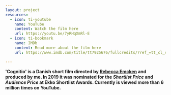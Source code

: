 ```yaml
---
layout: project
resources:
  - icon: ti-youtube
    name: YouTube
    content: Watch the film here
    url: https://youtu.be/7yRHqXmRl-E
  - icon: ti-bookmark
    name: IMDb
    content: Read more about the film here
    url: https://www.imdb.com/title/tt7925676/fullcredits/?ref_=tt_cl_sm

---
```


**'Cognitio' is a Danish short film directed by [Rebecca Emcken](https://www.imdb.com/name/nm8570259/) and produced by me. In 2019 it was nominated for the *Shortlist Price* and *Audience Price* at Ekko Shortlist Awards. Currently is viewed more than 6 million times on YouTube.**
